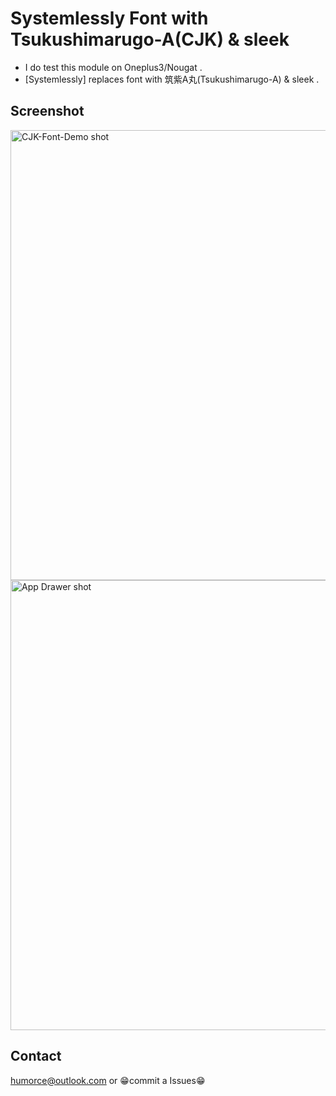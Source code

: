 # Systemlessly Font with Tsukushimarugo-A(CJK) & sleek #
* I do test this module on Oneplus3/Nougat .
* [Systemlessly] replaces font with 筑紫A丸(Tsukushimarugo-A) & sleek .
## Screenshot ##
<img src="https://raw.githubusercontent.com/HUMORCE/Systemlessly-Font-with-Tsukushimarugo-A-CJK-Sleek/master/Images/CJK-Font-Demo.png" alt="CJK-Font-Demo shot" height="720px"><img src="https://raw.githubusercontent.com/HUMORCE/Systemlessly-Font-with-Tsukushimarugo-A-CJK-Sleek/master/Images/App%20Drawer.png" alt="App Drawer shot" height="720px">
## Contact ##
humorce@outlook.com or 😁commit a Issues😁
